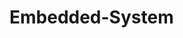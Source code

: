 # Embedded-System
<object data="https://github.com/Rachapon23/Embedded-System/blob/main/Lab4_Std.pdf" type="application/pdf" width="700px" height="700px">
    <embed src="https://github.com/Rachapon23/Embedded-System/blob/main/Lab4_Std.pdf">
<!--         <p>This browser does not support PDFs. Please download the PDF to view it: <a href="http://yoursite.com/the.pdf">Download PDF</a>.</p> -->
    </embed>
</object>
